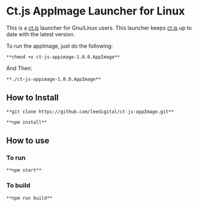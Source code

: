 # Ct.js AppImage Launcher for Linux

This is a [ct.js](https://github.com/ct-js/ct-js.git) launcher for Gnu/Linux users. This launcher keeps [ct.js](https://github.com/ct-js/ct-js.git) up to date with the latest version.

To run the appImage, just do the following:

```
**chmod +x ct-js-appimage-1.0.0.AppImage**
```

And Then:
```
**./ct-js-appimage-1.0.0.AppImage**
```

## How to Install

```
**git clone https://github.com/leedigital/ct-js-appImage.git**
```

```
**npm install**
```

## How to use

### To run

```
**npm start**
```

### To build

```
**npm run build**
```



